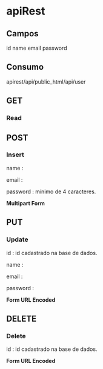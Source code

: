 # apiRest
## Campos
id
name
email
password
## Consumo
apirest/api/public_html/api/user 
## GET

### Read

## POST

### Insert

<p>name :</p>
<p>email :</p>
<p>password : mínimo de 4 caracteres.</p>
<p><strong>Multipart Form</strong></p>

## PUT

### Update

<p>id : id cadastrado na base de dados.</p>
<p>name :</p>
<p>email :</p>
<p>password :</p>
<p><strong>Form URL Encoded</strong></p>

## DELETE

### Delete

<p>id : id cadastrado na base de dados.</p>
<p><strong>Form URL Encoded</strong></p>

